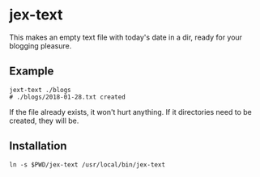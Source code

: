 # jex-text

This makes an empty text file with today's date in a dir, ready for your
blogging pleasure.

## Example

```
jext-text ./blogs
# ./blogs/2018-01-28.txt created
```

If the file already exists, it won't hurt anything.  If it directories need to
be created, they will be.

## Installation

```
ln -s $PWD/jex-text /usr/local/bin/jex-text
```
